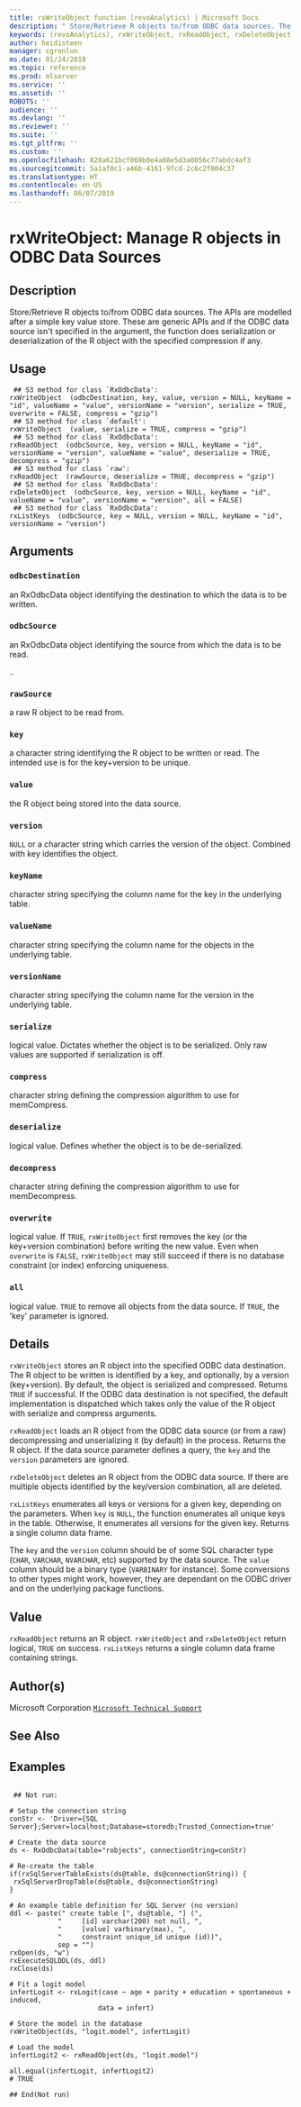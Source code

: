 ```yaml
---
title: rxWriteObject function (revoAnalytics) | Microsoft Docs
description: " Store/Retrieve R objects to/from ODBC data sources. The APIs are modelled after a simple key value store. These are generic APIs and if the ODBC data source isn't specified in the argument, the function does serialization or deserialization of the R object with the specified compression if any. "
keywords: (revoAnalytics), rxWriteObject, rxReadObject, rxDeleteObject, rxListKeys
author: heidisteen
manager: cgronlun
ms.date: 01/24/2018
ms.topic: reference
ms.prod: mlserver
ms.service: ''
ms.assetid: ''
ROBOTS: ''
audience: ''
ms.devlang: ''
ms.reviewer: ''
ms.suite: ''
ms.tgt_pltfrm: ''
ms.custom: ''
ms.openlocfilehash: 828a621bcf069b0e4a08e5d3a0856c77abdc4af3
ms.sourcegitcommit: 5a1af0c1-a46b-4161-9fcd-2c6c2f004c37
ms.translationtype: HT
ms.contentlocale: en-US
ms.lasthandoff: 06/07/2019
---
```

 # <a name="rxwriteobject--manage-r-objects-in-odbc-data-sources"></a>rxWriteObject:  Manage R objects in ODBC Data Sources  
 ## <a name="description"></a>Description

Store/Retrieve R objects to/from ODBC data sources. The APIs are modelled after a simple key value store. These are generic APIs and if the ODBC data source isn't specified in the argument, the function does serialization or deserialization of the R object with the specified compression if any.


 ## <a name="usage"></a>Usage

```   
 ## S3 method for class `RxOdbcData':
rxWriteObject  (odbcDestination, key, value, version = NULL, keyName = "id", valueName = "value", versionName = "version", serialize = TRUE, overwrite = FALSE, compress = "gzip")
 ## S3 method for class `default':
rxWriteObject  (value, serialize = TRUE, compress = "gzip")
 ## S3 method for class `RxOdbcData':
rxReadObject  (odbcSource, key, version = NULL, keyName = "id", versionName = "version", valueName = "value", deserialize = TRUE, decompress = "gzip")
 ## S3 method for class `raw':
rxReadObject  (rawSource, deserialize = TRUE, decompress = "gzip")
 ## S3 method for class `RxOdbcData':
rxDeleteObject  (odbcSource, key, version = NULL, keyName = "id", valueName = "value", versionName = "version", all = FALSE)
 ## S3 method for class `RxOdbcData':
rxListKeys  (odbcSource, key = NULL, version = NULL, keyName = "id", versionName = "version")

```


 ## <a name="arguments"></a>Arguments



 ### `odbcDestination`
  an RxOdbcData object identifying the destination to which the data is to be written.  


 ### `odbcSource`
  an RxOdbcData object identifying the source from which the data is to be read.  

  ..  
 ### `rawSource`
  a raw R object to be read from.  


 ### `key`
 a character string identifying the R object to be written or read. The intended use is  for the key+version to be unique.  


 ### `value`
 the R object being stored into the data source.  


 ### `version`
 `NULL` or a character string which carries the version of the object.  Combined with key identifies the object.  


 ### `keyName`
 character string specifying the column name for the key in the underlying table.   


 ### `valueName`
 character string specifying the column name for the objects in the underlying table.  


 ### `versionName`
 character string specifying the column name for the version in the underlying table.  



 ### `serialize`
 logical value. Dictates whether the object is to be serialized. Only raw values are supported if serialization is off.  



 ### `compress`
 character string defining the compression algorithm to use for memCompress.  



 ### `deserialize`
 logical value. Defines whether the object is to be de-serialized.  



 ### `decompress`
 character string defining the compression algorithm to use for memDecompress.  



 ### `overwrite`
 logical value. If `TRUE`, `rxWriteObject` first removes the key (or the key+version combination) before writing the new value. Even when `overwrite` is `FALSE`, `rxWriteObject` may still succeed if there is no database constraint (or index) enforcing uniqueness.  



 ### `all`
 logical value. `TRUE` to remove all objects from the data source. If `TRUE`, the 'key' parameter is ignored.  



 ## <a name="details"></a>Details

`rxWriteObject` stores an R object into the specified ODBC data destination.
The R object to be written is identified by a key, and optionally, by a version (key+version). By default, the object is serialized and compressed. Returns `TRUE` if successful.
If the ODBC data destination is not specified, the default implementation is dispatched which takes only the value of the R object with serialize and compress arguments.

`rxReadObject` loads an R object from the ODBC data source (or from a raw) decompressing and unserializing it (by default) in the process. Returns the R object. If the data source parameter defines a query, the `key` and the `version` parameters are ignored.

`rxDeleteObject` deletes an R object from the ODBC data source. If there are multiple objects identified by the key/version combination, all are deleted.

`rxListKeys` enumerates all keys or versions for a given key, depending on the parameters. When `key` is `NULL`, the function enumerates all unique keys in the table. Otherwise, it enumerates all versions for the given key.
Returns a single column data frame.

The `key` and the `version` column should be of some SQL character type (`CHAR`, `VARCHAR`, `NVARCHAR`, etc) supported by the data source.
The `value` column should be a binary type (`VARBINARY` for instance). Some conversions to other types might work, however, they are dependant on the ODBC driver and on the underlying package functions.


 ## <a name="value"></a>Value

`rxReadObject` returns an R object.
`rxWriteObject` and `rxDeleteObject` return logical, `TRUE` on success.
`rxListKeys` returns a single column data frame containing strings.

 ## <a name="authors"></a>Author(s)

Microsoft Corporation [`Microsoft Technical Support`](https://go.microsoft.com/fwlink/?LinkID=698556&clcid=0x409)




 ## <a name="see-also"></a>See Also


 ## <a name="examples"></a>Examples

 ```

  ## Not run:

# Setup the connection string
conStr <- 'Driver={SQL Server};Server=localhost;Database=storedb;Trusted_Connection=true'

# Create the data source
ds <- RxOdbcData(table="robjects", connectionString=conStr)

# Re-create the table
if(rxSqlServerTableExists(ds@table, ds@connectionString)) {
  rxSqlServerDropTable(ds@table, ds@connectionString)
}

# An example table definition for SQL Server (no version)
ddl <- paste(" create table [", ds@table, "] (",
             "     [id] varchar(200) not null, ",
             "     [value] varbinary(max), ",
             "     constraint unique_id unique (id))",
             sep = "")
rxOpen(ds, "w")
rxExecuteSQLDDL(ds, ddl)
rxClose(ds)

# Fit a logit model
infertLogit <- rxLogit(case ~ age + parity + education + spontaneous + induced,
                       data = infert)

# Store the model in the database
rxWriteObject(ds, "logit.model", infertLogit)

# Load the model
infertLogit2 <- rxReadObject(ds, "logit.model")

all.equal(infertLogit, infertLogit2)
# TRUE

 ## End(Not run) 
```

